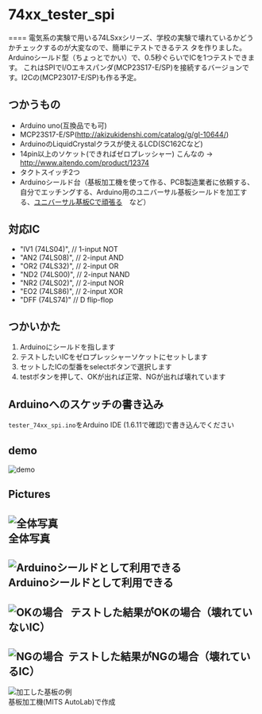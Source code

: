 # 74xx_tester_spi
====
電気系の実験で用いる74LSxxシリーズ、学校の実験で壊れているかどうかチェックするのが大変なので、簡単にテストできるテス
タを作りました。
Arduinoシールド型（ちょっとでかい）で、0.5秒ぐらいでICを1つテストできます。
これはSPIでI/Oエキスパンダ(MCP23S17-E/SP)を接続するバージョンです。I2Cの(MCP23017-E/SP)も作る予定。

## つかうもの
* Arduino uno(互換品でも可)
* MCP23S17-E/SP(<http://akizukidenshi.com/catalog/g/gI-10644/>)
* ArduinoのLiquidCrystalクラスが使えるLCD(SC162Cなど)
* 14pin以上のソケット(できればゼロプレッシャー) こんなの -> <http://www.aitendo.com/product/12374>
* タクトスイッチ2つ
* Arduinoシールド台（基板加工機を使って作る、PCB製造業者に依頼する、自分でエッチングする、Arduino用のユニバーサル基板シールドを加工する、[ユニバーサル](http://diary-kuzenikike.blogspot.jp/2010/03/arduino.html "Arduino用のユニバーサル基板をつくる")[基板Cで頑張る](http://memo.tank.jp/archives/1182 "頑丈な自作プロトシールド")　など）

## 対応IC
*  "IV1 (74LS04)", // 1-input NOT
*  "AN2 (74LS08)", // 2-input AND
*  "OR2 (74LS32)", // 2-input OR
*  "ND2 (74LS00)", // 2-input NAND
*  "NR2 (74LS02)", // 2-input NOR
*  "EO2 (74LS86)", // 2-input XOR
*  "DFF (74LS74)"  // D flip-flop

## つかいかた
1. Arduinoにシールドを指します
2. テストしたいICをゼロプレッシャーソケットにセットします
3. セットしたICの型番をselectボタンで選択します
4. testボタンを押して、OKが出れば正常、NGが出れば壊れています

## Arduinoへのスケッチの書き込み
`tester_74xx_spi.ino`をArduino IDE (1.6.11で確認)で書き込んでください

## demo
![demo](/img/demo_74xx_tester_spi.gif)

## Pictures
![全体写真](/img/over.jpg)  
全体写真
----
![Arduinoシールドとして利用できる](/img/shield.jpg)  
Arduinoシールドとして利用できる
----
![OKの場合](/img/sample_ok.jpg)  
テストした結果がOKの場合（壊れていないIC）
----
![NGの場合](/img/sample_ng.jpg) 
テストした結果がNGの場合（壊れているIC）
----
![加工した基板の例](/img/kiban.jpg)  
基板加工機(MITS AutoLab)で作成
